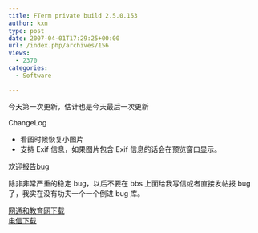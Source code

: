 ```yaml
---
title: FTerm private build 2.5.0.153
author: kxn
type: post
date: 2007-04-01T17:29:25+00:00
url: /index.php/archives/156
views:
  - 2370
categories:
  - Software

---
```

今天第一次更新，估计也是今天最后一次更新

ChangeLog

* 看图时候恢复小图片  
* 支持 Exif 信息，如果图片包含 Exif 信息的话会在预览窗口显示。

欢迎[报告bug][1]

除非非常严重的稳定 bug，以后不要在 bbs 上面给我写信或者直接发帖报 bug 了，我实在没有功夫一个一个倒进 bug 库。

[网通和教育网下载][2]  
[电信下载][3]

 [1]: http://kangkang.org/wordpress/index.php/report-fterm-bugs/
 [2]: http://blog.kangkang.org/fterm/files/fterm-current.rar
 [3]: http://cache.kangkang.org/fterm/files/fterm-current.rar